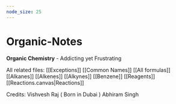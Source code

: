 ```yaml
---
node_size: 25
---
```

# Organic-Notes
**Organic Chemistry** - Addicting yet Frustrating

All related files:
[[Exceptions]]
[[Common Names]]
[[All formulas]]
[[Alkanes]]
[[Alkenes]]
[[Alkynes]]
[[Benzene]]
[[Reagents]]
[[Reactions.canvas|Reactions]]


Credits: 
	Vishvesh Raj ( Born in Dubai )
	Abhiram Singh

